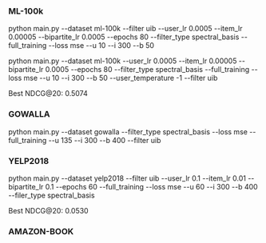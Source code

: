 ### ML-100k

python main.py --dataset ml-100k --filter uib --user_lr 0.0005 --item_lr 0.00005 --bipartite_lr 0.0005 --epochs 80 --filter_type spectral_basis --full_training --loss mse --u 10 --i 300 --b 50

python main.py --dataset ml-100k  --user_lr 0.0005 --item_lr 0.00005 --bipartite_lr 0.0005 --epochs 80 --filter_type spectral_basis --full_training --loss mse --u 10 --i 300 --b 50 --user_temperature -1 --filter uib


Best NDCG@20: 0.5074

### GOWALLA

python main.py --dataset gowalla --filter_type spectral_basis --loss mse --full_training --u 135 --i 300 --b 400 --filter uib

### YELP2018

python main.py --dataset yelp2018 --filter uib --user_lr 0.1 --item_lr 0.01 --bipartite_lr 0.1 --epochs 60  --full_training --loss mse --u 60 --i 300 --b 400 --filer_type spectral_basis 

Best NDCG@20: 0.0530

### AMAZON-BOOK